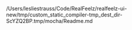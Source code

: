 /Users/lesliestrauss/Code/RealFeelz/realfeelz-ui-new/tmp/custom_static_compiler-tmp_dest_dir-ScYZQ2BP.tmp/mocha/Readme.md